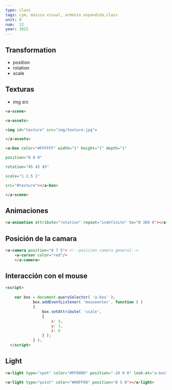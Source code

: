 ```yaml
---
type: class
tags: cym, música visual, armonía expandida,class
unit: 0
num:  12
year: 2022
---
```


## Transformation

- position
- rotation
- scale

## Texturas

- img src

```html
<a-scene>

<a-assets>

<img id="texture" src="img/texture.jpg">

</a-assets>

<a-box color="#FFFFFF" width="1" height="1" depth="1"

position="0 0 0"

rotation="45 45 45"

scale="1 2.5 1"

src="#texture"></a-box>

</a-scene>
```

## Animaciones

```html
<a-animation attribute="rotation" repeat="indefinite" to="0 360 0"></a-animation>
```

## Posición de la camara
```html
<a-camera position="0 7 5"> <!--posicion camara general-->
    <a-cursor color="red"/>
    </a-camera>
```

## Interacción con el mouse
```html
<script>
  
    var box = document.querySelector( 'a-box' );
            box.addEventListener( 'mouseenter', function ( )
            {
                box.setAttribute( 'scale',
                {
                    x: 4,
                    y: 1,
                    z: 6
                } );
            } );
  </script>
```

## Light
```html
<a-light type="spot" color="#FF0000" position="-20 0 0" look-at="a-box"></a-light>

<a-light type="point" color="#00FF00" position="0 5 0"></a-light>
```